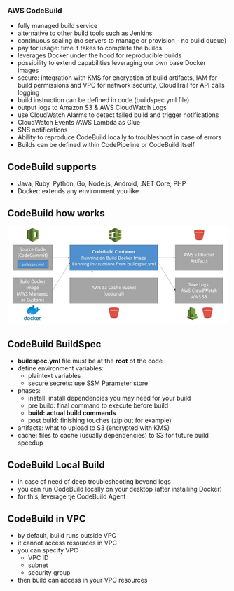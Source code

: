 ### AWS CodeBuild ###
* fully managed build service
* alternative to other build tools such as Jenkins
* continuous scaling (no servers to manage or provision - no build queue)
* pay for usage: time it takes to complete the builds
* leverages Docker under the hood for reproducible builds
* possibility to extend capabilities leveraging our own base Docker images
* secure: integration with KMS for encryption of build artifacts, IAM for build permissions and VPC for network security, CloudTrail for API calls logging
* build instruction can be defined in code (buildspec.yml file) 
* output logs to Amazon S3 & AWS CloudWatch Logs
* use CloudWatch Alarms to detect failed build and trigger notifications
* CloudWatch Events /AWS Lambda as Glue 
* SNS notifications
* Ability to reproduce CodeBuild locally to troubleshoot in case of errors
* Builds can be defined within CodePipeline or CodeBuild itself

## CodeBuild supports
* Java, Ruby, Python, Go, Node.js, Android, .NET Core, PHP
* Docker: extends any environment you like  

## CodeBuild how works
![](images/aim2.jpg)

## CodeBuild BuildSpec
* **buildspec.yml** file must be at the **root** of the code
* define environment variables:
    * plaintext variables
    * secure secrets: use SSM Parameter store
* phases:
    * install: install dependencies you may need for your build
    * pre build: final command to execute before build
    * **build: actual build commands**
    * post build: finishing touches (zip out for example)
* artifacts: what to upload to S3 (encrypted with KMS)
* cache: files to cache (usually dependencies) to S3 for future build speedup

## CodeBuild Local Build
* in case of need of deep troubleshooting beyond logs
* you can run CodeBuild locally on your desktop (after installing Docker)
* for this, leverage tje CodeBuild Agent

## CodeBuild in VPC
* by default, build runs outside VPC
* it cannot access resources in VPC
* you can specify VPC
    * VPC ID    
    * subnet
    * security group
* then build can access in your VPC resources

